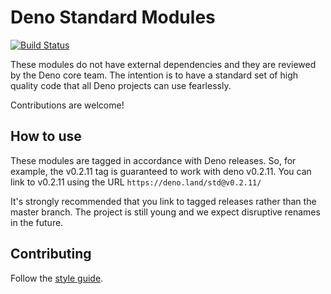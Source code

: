 # Deno Standard Modules

[![Build Status](https://dev.azure.com/denoland/deno_std/_apis/build/status/denoland.deno_std?branchName=master)](https://dev.azure.com/denoland/deno_std/_build/latest?definitionId=2?branchName=master)

These modules do not have external dependencies and they are reviewed by the
Deno core team. The intention is to have a standard set of high quality code
that all Deno projects can use fearlessly.

Contributions are welcome!

## How to use

These modules are tagged in accordance with Deno releases. So, for example, the
v0.2.11 tag is guaranteed to work with deno v0.2.11.
You can link to v0.2.11 using the URL `https://deno.land/std@v0.2.11/`

It's strongly recommended that you link to tagged releases rather than the
master branch. The project is still young and we expect disruptive renames in
the future.

## Contributing

Follow the [style guide](https://deno.land/style_guide.html).
